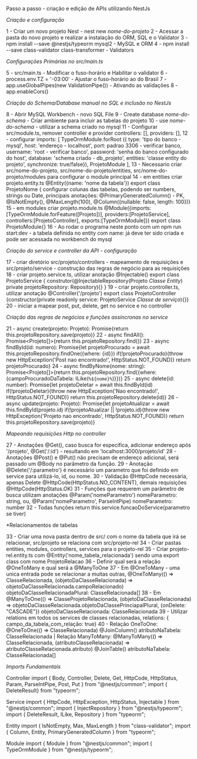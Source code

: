 Passo a passo - criação e edição de APIs utilizando NestJs

*Criação e configuração*

1 - Criar um novo projeto Nest - nest new *nome-do-projeto*
2 - Acessar a pasta do novo projeto e realizar a instalação do ORM, SQL e o Validator
3 - npm install --save @nestjs/typeorm mysql2 - MySQL e ORM
4 - npm install --save class-validator class-transformer - Validators

*Configurações Primárias no src/main.ts*

5 - src/main.ts - Modificar o fuso-horário e Habilitar o validator
6 - process.env.TZ = '-03:00' - Ajustar o fuso-horário ao do Brasil
7 - app.useGlobalPipes(new ValidationPipe()) - Ativando as validações
8 - app.enableCors()

*Criação do Schema/Database manual no SQL e inclusão no NestJs*

8 - Abrir MySQL Workbench - novo SQL File
9 - Create database *nome-do-schema* - Criar ambiente para incluir as tabelas do projeto
10 - use *nome-do-schema* - utilizar a schema criado no mysql
11 - Configurar src/module.ts, remover controller e provider controllers: [], providers: [],
12 - configurar imports: [ TypeOrmModule.forRoot ({ type: 'tipo do banco - mysql', host: 'endereço - localhost', port: padrao 3306 - verificar banco, username: 'root - verificar banco', password: 'senha do banco configurado do host', database: 'schema criado - db_projeto', entities: 'classe entity do projeto', synchronize: true/false}), ProjetoModule ],
13 - Necessario criar src/nome-do-projeto, src/nome-do-projeto/entities, src/nome-do-projeto/modules para configurar o module principal
14 - em entities criar projeto.entity.ts @Entity({name: 'nome da tabela'}) export class ProjetoNome { configurar colunas das tabelas, podendo ser numbers, strings ou Date, principais anotações: @PrimaryGeneratedColumn() - PK, @IsNotEmpty(), @MaxLength(100), @Column({nullable: false, length: 100})}
15 - em modules criar projeto.module.ts @Module({imports:[TypeOrmModule.forFeature([Projeto])], providers:[ProjetoService], controllers:[ProjetoController], exports:[TypeOrmModule]}) export class ProjetoModule{}
16 - Ao rodar o programa neste ponto com um npm run start:dev - a tabela definida no entity com name: já deve ter sido criada e pode ser acessada no workbench do mysql

*Criação do service e controller da API - configuração*

17 - criar diretório src/projeto/controllers - mapeamento de requisições e src/projeto/service - construção das regras de negócio para as requisições
18 - criar projeto.service.ts, utilizar anotação @Injectable() export class ProjetoService { construtor(@InjectableRepository(Projeto *Classe Entity*) private projetoRepository: Repository<Projeto>){} }
19 - criar projeto.controller.ts, utilizar anotação @Controller('/projeto') export class ProjetoController {constructor(private readonly service: ProjetoService *Classe de serviço*){}}
20 - iniciar a mapear post, put, delete, get no service e no controller

*Criação das regras de negócios e funções assíncronas no service*

21 - async create(projeto: Projeto): Promise<Projeto>{return this.projetoRepository.save(projeto)}
22 - async findAll(): Promise<Projeto[]>{return this.projetoRepository.find()}
23 - async findById(id: numero): Promise<Projeto>{let projetoProcurado = await this.projetoRepository.findOne({where: {id}}) if(!projetoProcurado){throw new HttpException('Post nao encontrado!', HttpStatus.NOT_FOUND)} return projetoProcurado}
24 - async findByNome(nome: string): Promise<Projeto[]>{return this.projetoRepository.find({where:{campoProcuradoDaTabela: ILike(`%${nome}%`)}})}
25 - async delete(id: number): Promise<DeleteResult>{let projetoDeletar = await this.findById(id) if(!projetoDeletar){throw new HttpException('Nao encontrado!', HttpStatus.NOT_FOUND)} return this.projetoRepository.delete(id)}
26 - async update(projeto: Projeto): Promise<Projeto>{let projetoAtualizar = await this.findById(projeto.id) if(!projetoAtualizar || !projeto.id){throw new HttpException('Projeto nao encontrado', HttpStatus.NOT_FOUND)} return this.projetoRepository.save(projeto)}

*Mapeando requisições Http no controller*

27 - Anotações @Get(), caso busca for especifica, adicionar endereço após '/projeto', @Get('/:id') - resultando em 'localhost:3000/projeto/id'
28 - Anotações @Post() e @Put() não precisam de endereço adicional, será passado um @Body no parâmetro da função.
29 - Anotação @Delete('/:parametro') é necessário um parametro que foi definido em service para utilizá-lo, id, ou nome.
30 - Validação @HttpCode necessária, apenas Delete @HttpCode(HttpStatus.NO_CONTENT), demais requisições @HttpCode(HttpStatus.OK)
31 - Funções que requerem um parâmetro de busca utilizam anotações @Param('nomeParametro') nomeParametro: string, ou, @Param('nomeParametro', ParseIntPipe) nomeParametro: number
32 - Todas funções return this.service.funcaoDoService(parametro se tiver)

*Relacionamentos de tabelas 

33 - Criar uma nova pasta dentro de src/ com o nome da tabela que irá se relacionar, src/projeto se relaciona com src/projeto-rel
34 - Criar pastas entities, modules, controllers, services para o projeto-rel
35 - Criar projeto-rel.entity.ts com @Entity('nome_tabela_relacionada') sendo uma export class com nome ProjetoRelacao
36 - Definir qual será a relação @OneToMany e qual será a @ManyToOne
37 - Em @OneToMany - uma unica entrada pode se relacionar a muitas outras, @OneToMany(() => ClasseRelacionada, (objetoDaClasseRelacionada) => objetoDaClasseRelacionada.campoRelacionado) objetoDaClasseRelacionadaPlural: ClasseRelacionada[]
38 - Em @ManyToOne(() => ClasseProjetoRelacionada, (objetoDaClasseRelacionada) => objetoDaClasseRelacionada.objetoDaClassePrinciapalPlural, {onDelete: "CASCADE"}) objetoDaClasseRelacionada: ClasseRelacionada
39 - Utilizar relations em todos os services de classes relacionadas, relations: { campo_da_tabela_com_relação: true}
40 - Relação OneToOne: @OneToOne(() => ClasseRelacionada) @JoinColumn() atributoNaTabela: ClasseRelacionada | Relação ManyToMany:  @ManyToMany(() => ClasseRelacionada, (atributoClasseRelacionada) => atributoClasseRelacionada.atributo) @JoinTable() atributoNaTabela: ClasseRelacionada[]

*Imports Fundamentais*

Controller
import { Body, Controller, Delete, Get, HttpCode, HttpStatus, Param, ParseIntPipe, Post, Put } from "@nestjs/common";
import { DeleteResult} from "typeorm";

Service
import { HttpCode, HttpException, HttpStatus, Injectable } from "@nestjs/common";
import { InjectRepository } from "@nestjs/typeorm";
import { DeleteResult, ILike, Repository } from "typeorm";

Entity
import { IsNotEmpty, Max, MaxLength } from "class-validator";
import { Column, Entity, PrimaryGeneratedColumn } from "typeorm";

Module
import { Module } from "@nestjs/common";
import { TypeOrmModule } from "@nestjs/typeorm";
